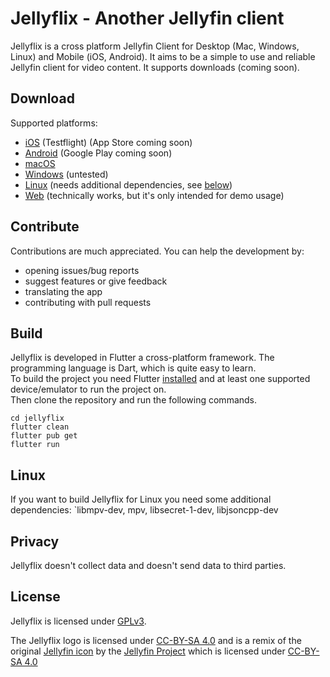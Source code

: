 # Jellyflix - Another Jellyfin client

Jellyflix is a cross platform Jellyfin Client for Desktop (Mac, Windows, Linux) and Mobile (iOS, Android). It aims to be a simple to use and reliable Jellyfin client for video content. It supports downloads (coming soon).

## Download

Supported platforms:
- [iOS](https://testflight.apple.com/join/Nc1Jw9tc) (Testflight) (App Store coming soon)
- [Android](https://github.com/jellyflix-app/jellyflix/releases/latest/download/jellyflix.apk) (Google Play coming soon)
- [macOS](https://github.com/jellyflix-app/jellyflix/releases/latest/download/jellyflix.dmg)
- [Windows](https://github.com/jellyflix-app/jellyflix/releases/latest/download/jellyflix-windows.zip) (untested)
- [Linux](https://github.com/jellyflix-app/jellyflix/releases/latest/download/jellyflix-linux.zip) (needs additional dependencies, see [below](#linux))
- [Web](https://jellyflix.kiejon.com) (technically works, but it's only intended for demo usage)

## Contribute
Contributions are much appreciated. You can help the development by:
- opening issues/bug reports
- suggest features or give feedback
- translating the app
- contributing with pull requests

## Build
Jellyflix is developed in Flutter a cross-platform framework. The programming language is Dart, which is quite easy to learn. <br>
To build the project you need Flutter [installed](https://docs.flutter.dev/get-started/install) and at least one supported device/emulator to run the project on. <br>
Then clone the repository and run the following commands.
```
cd jellyflix
flutter clean
flutter pub get
flutter run
```

## Linux
If you want to build Jellyflix for Linux you need some additional dependencies: `libmpv-dev, mpv, libsecret-1-dev, libjsoncpp-dev

## Privacy
Jellyflix doesn't collect data and doesn't send data to third parties.

## License
Jellyflix is licensed under [GPLv3](LICENSE).

The Jellyflix logo is licensed under [CC-BY-SA 4.0](https://creativecommons.org/licenses/by-sa/4.0/) and is a remix of the original [Jellyfin icon](https://github.com/jellyfin/jellyfin-ux/blob/master/branding/SVG/icon-transparent.svg) by the [Jellyfin Project](https://jellyfin.org/) which is licensed under [CC-BY-SA 4.0](https://github.com/jellyfin/jellyfin-ux/blob/master/LICENSE)
